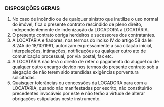 ### DISPOSIÇÕES GERAIS

1. No caso de incêndio ou de qualquer sinistro que inutilize o uso normal do imóvel, fica o presente contrato rescindido de pleno direito, independentemente de indenização da LOCADORA à LOCATÁRIA.
2. O presente contrato obriga herdeiros e sucessores dos contratantes.
3. A LOCATÁRIA e fiadores, nos termos do inciso IV do artigo 58 da lei 8.245 de 18/10/1991, autorizam expressamente a sua citação inicial, interpelações, intimações, notificações ou qualquer outro ato de comunicação processual, por via postal, fax etc.
4. A LOCATÁRIA não terá o direito de reter o pagamento do aluguel ou de qualquer outro encargo devido nos termos do presente contrato sob a alegação de não terem sido atendidas exigências porventura solicitadas.
5. Quaisquer tolerâncias ou concessões da LOCADORA para com a LOCATÁRIA, quando não manifestadas por escrito, não constituirão precedentes invocáveis por este e não terão a virtude de alterar obrigações estipuladas neste instrumento.
